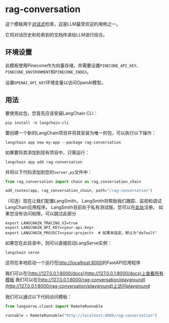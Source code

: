 # rag-conversation

这个模板用于[对话式](https://python.langchain.com/docs/expression_language/cookbook/retrieval#conversational-retrieval-chain)检索，这是LLM最受欢迎的用例之一。

它将对话历史和检索到的文档传递给LLM进行综合。

## 环境设置

此模板使用Pinecone作为向量存储，并需要设置`PINECONE_API_KEY`、`PINECONE_ENVIRONMENT`和`PINECONE_INDEX`。

设置`OPENAI_API_KEY`环境变量以访问OpenAI模型。

## 用法

要使用此包，您首先应该安装LangChain CLI：

```shell
pip install -U langchain-cli
```

要创建一个新的LangChain项目并将其安装为唯一的包，可以执行以下操作：

```shell
langchain app new my-app --package rag-conversation
```

如果要将其添加到现有项目中，只需运行：

```shell
langchain app add rag-conversation
```

并将以下代码添加到您的`server.py`文件中：
```python
from rag_conversation import chain as rag_conversation_chain

add_routes(app, rag_conversation_chain, path="/rag-conversation")
```

（可选）现在让我们配置LangSmith。
LangSmith将帮助我们跟踪、监视和调试LangChain应用程序。
LangSmith目前处于私有测试版，您可以在[此处](https://smith.langchain.com/)注册。
如果您没有访问权限，可以跳过此部分

```shell
export LANGCHAIN_TRACING_V2=true
export LANGCHAIN_API_KEY=<your-api-key>
export LANGCHAIN_PROJECT=<your-project>  # 如果未指定，默认为"default"
```

如果您在此目录中，则可以直接启动LangServe实例：

```shell
langchain serve
```

这将在本地启动一个运行在[http://localhost:8000](http://localhost:8000)的FastAPI应用程序

我们可以在[http://127.0.0.1:8000/docs](http://127.0.0.1:8000/docs)上查看所有模板
我们可以在[http://127.0.0.1:8000/rag-conversation/playground](http://127.0.0.1:8000/rag-conversation/playground)上访问playground

我们可以通过以下代码访问模板：

```python
from langserve.client import RemoteRunnable

runnable = RemoteRunnable("http://localhost:8000/rag-conversation")
```
